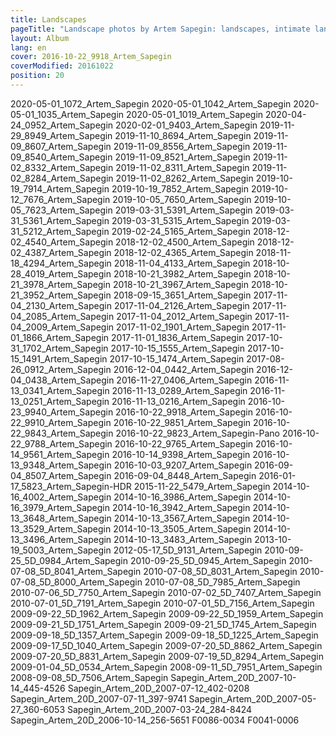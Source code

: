 ```yaml
---
title: Landscapes
pageTitle: "Landscape photos by Artem Sapegin: landscapes, intimate landscapes and nature"
layout: Album
lang: en
cover: 2016-10-22_9918_Artem_Sapegin
coverModified: 20161022
position: 20
---
```


2020-05-01_1072_Artem_Sapegin
2020-05-01_1042_Artem_Sapegin
2020-05-01_1035_Artem_Sapegin
2020-05-01_1019_Artem_Sapegin
2020-04-24_0952_Artem_Sapegin
2020-02-01_9403_Artem_Sapegin
2019-11-29_8949_Artem_Sapegin
2019-11-10_8694_Artem_Sapegin
2019-11-09_8607_Artem_Sapegin
2019-11-09_8556_Artem_Sapegin
2019-11-09_8540_Artem_Sapegin
2019-11-09_8521_Artem_Sapegin
2019-11-02_8332_Artem_Sapegin
2019-11-02_8311_Artem_Sapegin
2019-11-02_8284_Artem_Sapegin
2019-11-02_8262_Artem_Sapegin
2019-10-19_7914_Artem_Sapegin
2019-10-19_7852_Artem_Sapegin
2019-10-12_7676_Artem_Sapegin
2019-10-05_7650_Artem_Sapegin
2019-10-05_7623_Artem_Sapegin
2019-03-31_5391_Artem_Sapegin
2019-03-31_5361_Artem_Sapegin
2019-03-31_5315_Artem_Sapegin
2019-03-31_5212_Artem_Sapegin
2019-02-24_5165_Artem_Sapegin
2018-12-02_4540_Artem_Sapegin
2018-12-02_4500_Artem_Sapegin
2018-12-02_4387_Artem_Sapegin
2018-12-02_4365_Artem_Sapegin
2018-11-18_4294_Artem_Sapegin
2018-11-04_4133_Artem_Sapegin
2018-10-28_4019_Artem_Sapegin
2018-10-21_3982_Artem_Sapegin
2018-10-21_3978_Artem_Sapegin
2018-10-21_3967_Artem_Sapegin
2018-10-21_3952_Artem_Sapegin
2018-09-15_3651_Artem_Sapegin
2017-11-04_2130_Artem_Sapegin
2017-11-04_2126_Artem_Sapegin
2017-11-04_2085_Artem_Sapegin
2017-11-04_2012_Artem_Sapegin
2017-11-04_2009_Artem_Sapegin
2017-11-02_1901_Artem_Sapegin
2017-11-01_1866_Artem_Sapegin
2017-11-01_1836_Artem_Sapegin
2017-10-31_1702_Artem_Sapegin
2017-10-15_1555_Artem_Sapegin
2017-10-15_1491_Artem_Sapegin
2017-10-15_1474_Artem_Sapegin
2017-08-26_0912_Artem_Sapegin
2016-12-04_0442_Artem_Sapegin
2016-12-04_0438_Artem_Sapegin
2016-11-27_0406_Artem_Sapegin
2016-11-13_0341_Artem_Sapegin
2016-11-13_0289_Artem_Sapegin
2016-11-13_0251_Artem_Sapegin
2016-11-13_0216_Artem_Sapegin
2016-10-23_9940_Artem_Sapegin
2016-10-22_9918_Artem_Sapegin
2016-10-22_9910_Artem_Sapegin
2016-10-22_9851_Artem_Sapegin
2016-10-22_9843_Artem_Sapegin
2016-10-22_9823_Artem_Sapegin-Pano
2016-10-22_9788_Artem_Sapegin
2016-10-22_9765_Artem_Sapegin
2016-10-14_9561_Artem_Sapegin
2016-10-14_9398_Artem_Sapegin
2016-10-13_9348_Artem_Sapegin
2016-10-03_9207_Artem_Sapegin
2016-09-04_8507_Artem_Sapegin
2016-09-04_8448_Artem_Sapegin
2016-01-17_5823_Artem_Sapegin-HDR
2015-11-22_5479_Artem_Sapegin
2014-10-16_4002_Artem_Sapegin
2014-10-16_3986_Artem_Sapegin
2014-10-16_3979_Artem_Sapegin
2014-10-16_3942_Artem_Sapegin
2014-10-13_3648_Artem_Sapegin
2014-10-13_3567_Artem_Sapegin
2014-10-13_3529_Artem_Sapegin
2014-10-13_3505_Artem_Sapegin
2014-10-13_3496_Artem_Sapegin
2014-10-13_3483_Artem_Sapegin
2013-10-19_5003_Artem_Sapegin
2012-05-17_5D_9131_Artem_Sapegin
2010-09-25_5D_0984_Artem_Sapegin
2010-09-25_5D_0945_Artem_Sapegin
2010-07-08_5D_8041_Artem_Sapegin
2010-07-08_5D_8031_Artem_Sapegin
2010-07-08_5D_8000_Artem_Sapegin
2010-07-08_5D_7985_Artem_Sapegin
2010-07-06_5D_7750_Artem_Sapegin
2010-07-02_5D_7407_Artem_Sapegin
2010-07-01_5D_7191_Artem_Sapegin
2010-07-01_5D_7156_Artem_Sapegin
2009-09-22_5D_1962_Artem_Sapegin
2009-09-22_5D_1959_Artem_Sapegin
2009-09-21_5D_1751_Artem_Sapegin
2009-09-21_5D_1745_Artem_Sapegin
2009-09-18_5D_1357_Artem_Sapegin
2009-09-18_5D_1225_Artem_Sapegin
2009-09-17_5D_1040_Artem_Sapegin
2009-07-20_5D_8862_Artem_Sapegin
2009-07-20_5D_8831_Artem_Sapegin
2009-07-19_5D_8294_Artem_Sapegin
2009-01-04_5D_0534_Artem_Sapegin
2008-09-11_5D_7951_Artem_Sapegin
2008-09-08_5D_7506_Artem_Sapegin
Sapegin_Artem_20D_2007-10-14_445-4526
Sapegin_Artem_20D_2007-07-12_402-0208
Sapegin_Artem_20D_2007-07-11_397-9741
Sapegin_Artem_20D_2007-05-27_360-6053
Sapegin_Artem_20D_2007-03-24_284-8424
Sapegin_Artem_20D_2006-10-14_256-5651
F0086-0034
F0041-0006
